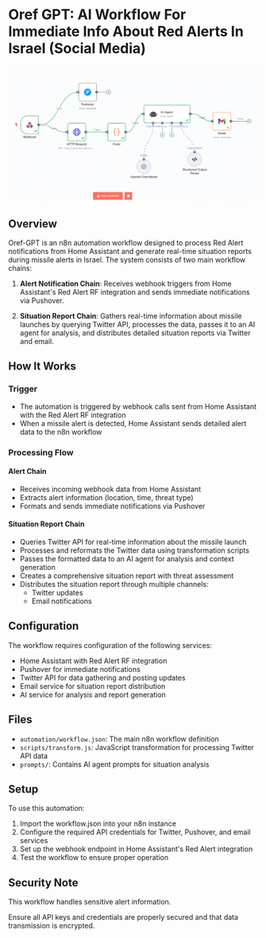 # Oref GPT: AI Workflow For Immediate Info About Red Alerts In Israel (Social Media)

![alt text](screenshots/1.png)

## Overview

Oref-GPT is an n8n automation workflow designed to process Red Alert notifications from Home Assistant and generate real-time situation reports during missile alerts in Israel. The system consists of two main workflow chains:

1. **Alert Notification Chain**: Receives webhook triggers from Home Assistant's Red Alert RF integration and sends immediate notifications via Pushover.

2. **Situation Report Chain**: Gathers real-time information about missile launches by querying Twitter API, processes the data, passes it to an AI agent for analysis, and distributes detailed situation reports via Twitter and email.

## How It Works

### Trigger
- The automation is triggered by webhook calls sent from Home Assistant with the Red Alert RF integration
- When a missile alert is detected, Home Assistant sends detailed alert data to the n8n workflow

### Processing Flow

#### Alert Chain
- Receives incoming webhook data from Home Assistant
- Extracts alert information (location, time, threat type)
- Formats and sends immediate notifications via Pushover

#### Situation Report Chain
- Queries Twitter API for real-time information about the missile launch
- Processes and reformats the Twitter data using transformation scripts
- Passes the formatted data to an AI agent for analysis and context generation
- Creates a comprehensive situation report with threat assessment
- Distributes the situation report through multiple channels:
  - Twitter updates
  - Email notifications

## Configuration

The workflow requires configuration of the following services:

- Home Assistant with Red Alert RF integration
- Pushover for immediate notifications
- Twitter API for data gathering and posting updates
- Email service for situation report distribution
- AI service for analysis and report generation

## Files

- `automation/workflow.json`: The main n8n workflow definition
- `scripts/transform.js`: JavaScript transformation for processing Twitter API data
- `prompts/`: Contains AI agent prompts for situation analysis

## Setup

To use this automation:

1. Import the workflow.json into your n8n instance
2. Configure the required API credentials for Twitter, Pushover, and email services
3. Set up the webhook endpoint in Home Assistant's Red Alert integration
4. Test the workflow to ensure proper operation

## Security Note

This workflow handles sensitive alert information. 

Ensure all API keys and credentials are properly secured and that data transmission is encrypted.
